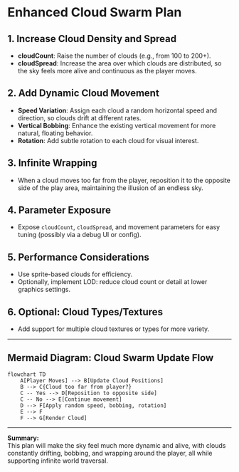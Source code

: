 # Enhanced Cloud Swarm Plan

## 1. Increase Cloud Density and Spread
- **cloudCount**: Raise the number of clouds (e.g., from 100 to 200+).
- **cloudSpread**: Increase the area over which clouds are distributed, so the sky feels more alive and continuous as the player moves.

## 2. Add Dynamic Cloud Movement
- **Speed Variation**: Assign each cloud a random horizontal speed and direction, so clouds drift at different rates.
- **Vertical Bobbing**: Enhance the existing vertical movement for more natural, floating behavior.
- **Rotation**: Add subtle rotation to each cloud for visual interest.

## 3. Infinite Wrapping
- When a cloud moves too far from the player, reposition it to the opposite side of the play area, maintaining the illusion of an endless sky.

## 4. Parameter Exposure
- Expose `cloudCount`, `cloudSpread`, and movement parameters for easy tuning (possibly via a debug UI or config).

## 5. Performance Considerations
- Use sprite-based clouds for efficiency.
- Optionally, implement LOD: reduce cloud count or detail at lower graphics settings.

## 6. Optional: Cloud Types/Textures
- Add support for multiple cloud textures or types for more variety.

---

## Mermaid Diagram: Cloud Swarm Update Flow

```mermaid
flowchart TD
    A[Player Moves] --> B[Update Cloud Positions]
    B --> C{Cloud too far from player?}
    C -- Yes --> D[Reposition to opposite side]
    C -- No --> E[Continue movement]
    D --> F[Apply random speed, bobbing, rotation]
    E --> F
    F --> G[Render Cloud]
```

---

**Summary:**  
This plan will make the sky feel much more dynamic and alive, with clouds constantly drifting, bobbing, and wrapping around the player, all while supporting infinite world traversal.